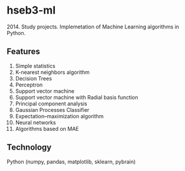 # hseb3-ml
2014\. Study projects. Implemetation of Machine Learning algorithms in Python.
## Features
1. Simple statistics
2. K-nearest neighbors algorithm
3. Decision Trees
4. Perceptron
5. Support vector machine
6. Support vector machine with Radial basis function
7. Principal component analysis
8. Gaussian Processes Classifier
9. Expectation–maximization algorithm
10. Neural networks
11. Algorithms based on MAE
## Technology
Python (numpy, pandas, matplotlib, sklearn, pybrain)
